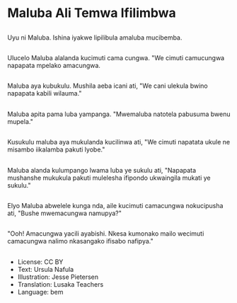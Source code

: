 # Maluba Ali Temwa Ifilimbwa

##
Uyu ni Maluba. Ishina iyakwe lipilibula amaluba mucibemba.

##
Ulucelo Maluba alalanda kucimuti cama cungwa. "We cimuti camucungwa napapata mpelako amacungwa.

##
Maluba aya kubukulu. Mushila aeba icani ati, "We cani ulekula bwino napapata kabili wilauma."

##
Maluba apita pama luba yampanga. "Mwemaluba natotela pabusuma bwenu mupela."

##
Kusukulu maluba aya mukulanda kucilinwa ati, "We cimuti napatata ukule ne misambo iikalamba pakuti lyobe."

##
Maluba alanda kulumpango lwama luba ye sukulu ati, "Napapata mushanshe mukukula pakuti mulelesha ifipondo ukwaingila mukati ye sukulu."

##
Elyo Maluba abwelele kunga nda, aile kucimuti camacungwa nokucipusha ati, "Bushe mwemacungwa namupya?"

##
"Ooh! Amacungwa yacili ayabishi. Nkesa kumonako mailo wecimuti camacungwa nalimo nkasangako ifisabo nafipya."

##
* License: CC BY
* Text: Ursula Nafula
* Illustration: Jesse Pietersen
* Translation: Lusaka Teachers
* Language: bem
